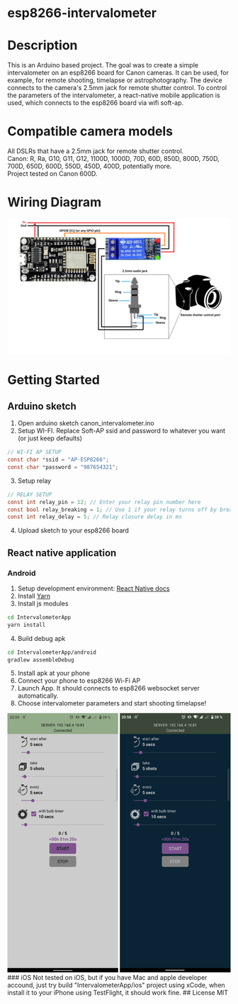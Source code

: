 # esp8266-intervalometer
# Description
This is an Arduino based project.
The goal was to create a simple intervalometer on an esp8266 board for Canon cameras.
It can be used, for example, for remote shooting, timelapse or astrophotography.
The device connects to the camera's 2.5mm jack for remote shutter control.
To control the parameters of the intervalometer, a react-native mobile application is used, which connects to the esp8266 board via wifi soft-ap.
# Compatible camera models
All DSLRs that have a 2.5mm jack for remote shutter control.<br />
Canon: R, Ra, G10, G11, G12, 1100D, 1000D, 70D, 60D, 850D, 800D, 750D, 700D, 650D, 600D, 550D, 450D, 400D,
potentially more.<br />
Project tested on Canon 600D.
# Wiring Diagram
![Wiring diagram](https://github.com/MeowT3X/esp8266_canon_intervalometer/blob/master/scheme.png)
# Getting Started
## Arduino sketch
1. Open arduino sketch canon_intervalometer.ino
2. Setup WI-FI. Replace Soft-AP ssid and password to whatever you want (or just keep defaults)
```c
// WI-FI AP SETUP
const char *ssid = "AP-ESP8266";
const char *password = "987654321";
```
3. Setup relay
```c
// RELAY SETUP
const int relay_pin = 12; // Enter your relay pin number here
const bool relay_breaking = 1; // Use 1 if your relay turns off by breaking contact, use 0 if your relay turns by HIGH/LOW signal
const int relay_delay = 5; // Relay closure delay in ms
```
4. Upload sketch to your esp8266 board
## React native application
### Android
1. Setup development environment: [React Native docs](https://reactnative.dev/docs/environment-setup)
2. Install [Yarn](https://classic.yarnpkg.com/en/docs/install#windows-stable)
3. Install js modules
```sh
cd IntervalometerApp
yarn install
```
4. Build debug apk
```sh
cd IntervalometerApp/android
gradlew assembleDebug
```
5. Install apk at your phone
6. Connect your phone to esp8266 Wi-Fi AP
7. Launch App. It should connects to esp8266 websocket server automatically.
8. Choose intervalometer parameters and start shooting timelapse!
<img src="https://github.com/MeowT3X/esp8266_canon_intervalometer/blob/master/Screenshot_light_theme.png" width="250">
<img src="https://github.com/MeowT3X/esp8266_canon_intervalometer/blob/master/Screenshot_dark_theme.png" width="250">
### iOS
Not tested on iOS, but if you have Mac and apple developer accound, just try build "IntervalometerApp/ios" project using xCode, when install it to your iPhone using TestFlight, it should work fine.
## License
MIT
